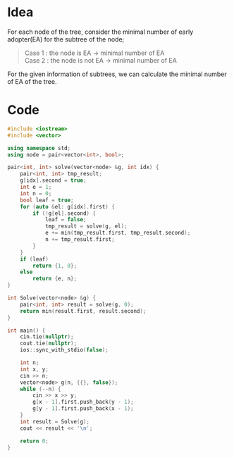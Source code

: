 # Idea
For each node of the tree, consider the minimal number of early adopter(EA) for the subtree of the node;   
> Case 1 : the node is EA -> minimal number of EA  
> Case 2 : the node is not EA -> minimal number of EA

For the given information of subtrees, we can calculate the minimal number of EA of the tree.


# Code
```cpp
#include <iostream>
#include <vector>

using namespace std;
using node = pair<vector<int>, bool>;

pair<int, int> solve(vector<node> &g, int idx) {
    pair<int, int> tmp_result;
    g[idx].second = true;
    int e = 1;
    int n = 0;
    bool leaf = true;
    for (auto &el: g[idx].first) {
        if (!g[el].second) {
            leaf = false;
            tmp_result = solve(g, el);
            e += min(tmp_result.first, tmp_result.second);
            n += tmp_result.first;
        }
    }
    if (leaf)
        return {1, 0};
    else
        return {e, n};
}

int Solve(vector<node> &g) {
    pair<int, int> result = solve(g, 0);
    return min(result.first, result.second);
}

int main() {
    cin.tie(nullptr);
    cout.tie(nullptr);
    ios::sync_with_stdio(false);

    int n;
    int x, y;
    cin >> n;
    vector<node> g(n, {{}, false});
    while (--n) {
        cin >> x >> y;
        g[x - 1].first.push_back(y - 1);
        g[y - 1].first.push_back(x - 1);
    }
    int result = Solve(g);
    cout << result << '\n';

    return 0;
}
```